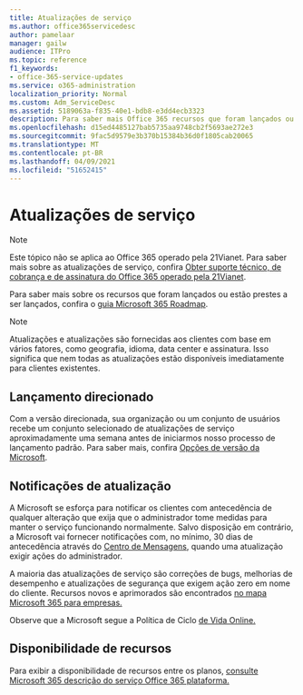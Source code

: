 ```yaml
---
title: Atualizações de serviço
ms.author: office365servicedesc
author: pamelaar
manager: gailw
audience: ITPro
ms.topic: reference
f1_keywords:
- office-365-service-updates
ms.service: o365-administration
localization_priority: Normal
ms.custom: Adm_ServiceDesc
ms.assetid: 5189063a-f835-40e1-bdb8-e3dd4ecb3323
description: Para saber mais Office 365 recursos que foram lançados ou estão prestes a ser lançados, confira o Microsoft 365 Roadmap.
ms.openlocfilehash: d15ed4485127bab5735aa9748cb2f5693ae272e3
ms.sourcegitcommit: 9fac5d9579e3b370b15384b36d0f1805cab20065
ms.translationtype: MT
ms.contentlocale: pt-BR
ms.lasthandoff: 04/09/2021
ms.locfileid: "51652415"
---
```

# <a name="service-updates"></a>Atualizações de serviço

> [!NOTE]
> Este tópico não se aplica ao Office 365 operado pela 21Vianet. Para saber mais sobre as atualizações de serviço, confira [Obter suporte técnico, de cobrança e de assinatura do Office 365 operado pela 21Vianet](/microsoft-365/admin/contact-support-for-business-products). 
  
Para saber mais sobre os recursos que foram lançados ou estão prestes a ser lançados, confira o [guia Microsoft 365 Roadmap](https://go.microsoft.com/fwlink/?LinkId=509914).
  
> [!NOTE]
> Atualizações e atualizações são fornecidas aos clientes com base em vários fatores, como geografia, idioma, data center e assinatura. Isso significa que nem todas as atualizações estão disponíveis imediatamente para clientes existentes. 
  
## <a name="targeted-release"></a>Lançamento direcionado

Com a versão direcionada, sua organização ou um conjunto de usuários recebe um conjunto selecionado de atualizações de serviço aproximadamente uma semana antes de iniciarmos nosso processo de lançamento padrão. Para saber mais, confira [Opções de versão da Microsoft](/office365/admin/manage/release-options-in-office-365). 
  
## <a name="update-notifications"></a>Notificações de atualização

A Microsoft se esforça para notificar os clientes com antecedência de qualquer alteração que exija que o administrador tome medidas para manter o serviço funcionando normalmente. Salvo disposição em contrário, a Microsoft vai fornecer notificações com, no mínimo, 30 dias de antecedência através do [Centro de Mensagens](/office365/admin/manage/message-center), quando uma atualização exigir ações do administrador. 
  
A maioria das atualizações de serviço são correções de bugs, melhorias de desempenho e atualizações de segurança que exigem ação zero em nome do cliente. Recursos novos e aprimorados são encontrados [no mapa Microsoft 365 para empresas.](https://roadmap.office.com/)
  
Observe que a Microsoft segue a Política de Ciclo [de Vida Online.](https://support.microsoft.com/lifecycle#gp/osslpolicy)
  
## <a name="feature-availability"></a>Disponibilidade de recursos

Para exibir a disponibilidade de recursos entre os planos, [consulte Microsoft 365 descrição do serviço Office 365 plataforma.](office-365-platform-service-description.md)
